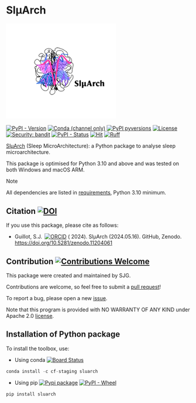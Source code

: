 # SlµArch

<img src="./docs/SluArch_logo.png" width="300"/>

[![PyPI - Version](https://img.shields.io/pypi/v/SleeVop?logo=pypi)](https://pypi.python.org/pypi/SluArch)
[![Conda (channel only)](https://img.shields.io/conda/vn/conda-forge/SluArch?logo=anaconda&color=green)](https://anaconda.org/conda-forge/SluArch)
[![PyPI pyversions](https://img.shields.io/pypi/pyversions/SluArch.svg?logo=python)](https://pypi.python.org/pypi/SluArch)
[![License](https://img.shields.io/github/license/sjg2203/SluArch?logo=apache)](https://github.com/sjg2203/SluArch/blob/main/LICENSE)
[![Security: bandit](https://img.shields.io/badge/security-bandit-yellow.svg)](https://github.com/PyCQA/bandit)
[![PyPI - Status](https://img.shields.io/pypi/status/SluArch)](https://pypi.python.org/pypi/SluArch)
[![Hit](https://img.shields.io/endpoint?url=https%3A%2F%2Fhits.dwyl.com%2Fsjg2203%2FSluArch.svg&color=red)](http://hits.dwyl.com/sjg2203/SluArch)
[![Ruff](https://img.shields.io/endpoint?url=https://raw.githubusercontent.com/astral-sh/ruff/main/assets/badge/v2.json)](https://github.com/astral-sh/ruff)

[SlµArch](https://github.com/sjg2203/SluArch) (Sleep MicroArchitecture): a Python package to analyse sleep microarchitecture.

This package is optimised for Python 3.10 and above and was tested on both Windows and macOS ARM.

> [!NOTE]
> All dependencies are listed in [requirements](docs/requirements.txt), Python 3.10 minimum.

## Citation [![DOI](https://zenodo.org/badge/DOI/10.5281/zenodo.11204061.svg)](https://doi.org/10.5281/zenodo.11204061)

If you use this package, please cite as follows:

- Guillot,
  S.J.<a id="cy-effective-orcid-url" class="underline" href="https://orcid.org/0000-0002-1623-7091" target="orcid.widget" rel="me noopener noreferrer" style="vertical-align: top"><img src="https://orcid.org/sites/default/files/images/orcid_16x16.png" style="width: 1em; margin-inline-start: 0.5em" alt="ORCID"/></a> (
  2024). SlµArch (2024.05.16). GitHub, Zenodo. https://doi.org/10.5281/zenodo.11204061

## Contribution [![Contributions Welcome](https://img.shields.io/badge/contributions-welcome-brightgreen.svg?style=flat)](https://github.com/sjg2203/SluArch/issues)

This package were created and maintained by SJG.

Contributions are welcome, so feel free to submit a [pull request](https://github.com/sjg2203/SluArch/pulls)!

To report a bug, please open a new [issue](https://github.com/sjg2203/SluArch/issues).

Note that this program is provided with NO WARRANTY OF ANY KIND under Apache 2.0 [license](LICENSE).

## Installation of Python package

To install the toolbox, use:

- Using
  conda [![Board Status](https://dev.azure.com/conda-forge/feedstock-builds/_apis/build/status/sluarch-feedstock?branchName=main)](https://anaconda.org/conda-forge/SluArch)

```python
conda install -c cf-staging sluarch
```

- Using
  pip [![Pypi package](https://github.com/sjg2203/SluArch/actions/workflows/pypi_publish.yml/badge.svg?branch=main)](https://github.com/sjg2203/SluArch/actions/workflows/pypi_publish.yml) [![PyPI - Wheel](https://img.shields.io/pypi/wheel/SluArch)](https://pypi.python.org/pypi/SluArch)

```python
pip install sluarch
```

